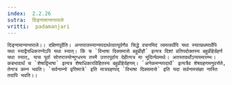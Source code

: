```yaml
---
index:  2.2.26
sutra:  दिङ्नामान्यन्तराले
vritti:  padamanjari
---
```


	दिङ्नामान्यन्तराले।। दक्षिणपूर्वेति। अन्तरालस्यान्यपदार्थत्वात्पूर्वणैव सिद्धे वचनमिदं त्वमत्वर्थेपि यथा स्यात्प्रथमार्थेपि यथा स्याद्वैयधिकरण्येऽपि यथा स्यात्। किं च `विभाषा दिक्समासे बहुव्रीहौ` इत्यत्र दिशां प्रतिपदोक्तस्य बहुव्रीहेर्ग्रहर्ण यथा स्यात्, यास पूर्वा सोत्तरास्योन्मुग्धस्य तस्मै उत्तरपूर्वाय देहीत्यत्र मा भूदित्येवमर्थः। अतस्तदर्थोऽप्ययमारम्भः। कबभावार्थं च `शेषाद्विभाषा` इत्यत्र शेषाधिकारविहितस्य बहुव्रीहेर्ग्रहणम्। `अनेकमन्यपदार्थे` इत्यत्रैव शेषग्रहणमनुवर्त्तते, तेनात्र कम्न भवति। `सर्वनाम्नो वृत्तिमात्रे` इति मात्रग्रहणाद् `विभाषा दिक्समासे` इति यदा सर्वनामसंज्ञा नास्ति तदापि भवति।।
